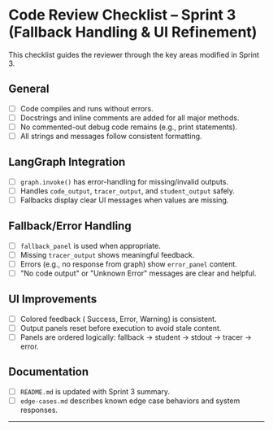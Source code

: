 #  Code Review Checklist – Sprint 3 (Fallback Handling & UI Refinement)

This checklist guides the reviewer through the key areas modified in Sprint 3.

##  General

- [ ] Code compiles and runs without errors.
- [ ] Docstrings and inline comments are added for all major methods.
- [ ] No commented-out debug code remains (e.g., print statements).
- [ ] All strings and messages follow consistent formatting.

##  LangGraph Integration

- [ ] `graph.invoke()` has error-handling for missing/invalid outputs.
- [ ] Handles `code_output`, `tracer_output`, and `student_output` safely.
- [ ] Fallbacks display clear UI messages when values are missing.

##  Fallback/Error Handling

- [ ] `fallback_panel` is used when appropriate.
- [ ] Missing `tracer_output` shows meaningful feedback.
- [ ] Errors (e.g., no response from graph) show `error_panel` content.
- [ ] "No code output" or "Unknown Error" messages are clear and helpful.

##  UI Improvements

- [ ] Colored feedback ( Success,  Error,  Warning) is consistent.
- [ ] Output panels reset before execution to avoid stale content.
- [ ] Panels are ordered logically: fallback → student → stdout → tracer → error.

##  Documentation

- [ ] `README.md` is updated with Sprint 3 summary.
- [ ] `edge-cases.md` describes known edge case behaviors and system responses.

---

